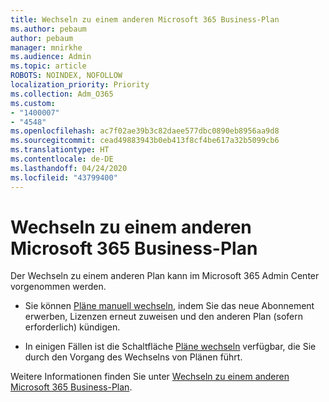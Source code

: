 ```yaml
---
title: Wechseln zu einem anderen Microsoft 365 Business-Plan
ms.author: pebaum
author: pebaum
manager: mnirkhe
ms.audience: Admin
ms.topic: article
ROBOTS: NOINDEX, NOFOLLOW
localization_priority: Priority
ms.collection: Adm_O365
ms.custom:
- "1400007"
- "4548"
ms.openlocfilehash: ac7f02ae39b3c82daee577dbc0890eb8956aa9d8
ms.sourcegitcommit: cead49883943b0eb413f8cf4be617a32b5099cb6
ms.translationtype: HT
ms.contentlocale: de-DE
ms.lasthandoff: 04/24/2020
ms.locfileid: "43799400"
---
```

# <a name="switch-to-a-different-microsoft-365-for-business-plan"></a>Wechseln zu einem anderen Microsoft 365 Business-Plan

Der Wechseln zu einem anderen Plan kann im Microsoft 365 Admin Center vorgenommen werden.

- Sie können [Pläne manuell wechseln](https://docs.microsoft.com/microsoft-365/commerce/subscriptions/switch-plans-manually), indem Sie das neue Abonnement erwerben, Lizenzen erneut zuweisen und den anderen Plan (sofern erforderlich) kündigen.

- In einigen Fällen ist die Schaltfläche [Pläne wechseln](https://docs.microsoft.com/microsoft-365/commerce/subscriptions/switch-to-a-different-plan#use-the-switch-plans-button) verfügbar, die Sie durch den Vorgang des Wechselns von Plänen führt.

Weitere Informationen finden Sie unter [Wechseln zu einem anderen Microsoft 365 Business-Plan](https://docs.microsoft.com/de-DE/microsoft-365/commerce/subscriptions/switch-to-a-different-plan).
